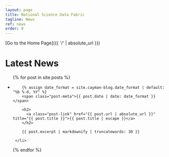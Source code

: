 ```yaml
---
layout: page
title: National Science Data Fabric
tagline: News
ref: news
order: 0
---
```


[Go to the Home Page]({{ '/' | absolute_url }})

# Latest News

<ul class="post-list">
  {% for post in site.posts %}
	 <li>

		{% assign date_format = site.cayman-blog.date_format | default: "%b %-d, %Y" %}
		<span class="post-meta">{{ post.date | date: date_format }}</span>

		<h2>
		  <a class="post-link" href="{{ post.url | absolute_url }}" title="{{ post.title }}">{{ post.title | escape }}</a>
		</h2>

		{{ post.excerpt | markdownify | truncatewords: 30 }}

	 </li>
  {% endfor %}
</ul>
